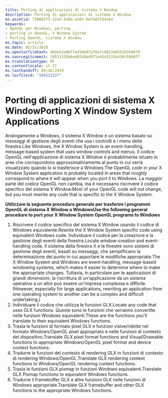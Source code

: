 ```yaml
---
title: Porting di applicazioni di sistema X Window
description: Porting di applicazioni di sistema X Window
ms.assetid: 730602f3-12af-430d-a105-0efdd3fd43b4
keywords:
- OpenGL per Windows, porting
- porting in OpenGL, X Window System
- Porting OpenGL, sistema X Window
ms.topic: article
ms.date: 05/31/2018
ms.openlocfilehash: 4b9e52a06ffa458e07a70a7c4823e0291639d878
ms.sourcegitcommit: 2d531328b6ed82d4ad971a45a5131b430c5866f7
ms.translationtype: MT
ms.contentlocale: it-IT
ms.lasthandoff: 09/16/2019
ms.locfileid: "104221527"
---
```

# <a name="porting-x-window-system-applications"></a><span data-ttu-id="3ae4f-106">Porting di applicazioni di sistema X Window</span><span class="sxs-lookup"><span data-stu-id="3ae4f-106">Porting X Window System Applications</span></span>

<span data-ttu-id="3ae4f-107">Analogamente a Windows, il sistema X Window è un sistema basato su messaggi di gestione degli eventi che usa i controlli e i menu della finestra.</span><span class="sxs-lookup"><span data-stu-id="3ae4f-107">Like Windows, the X Window System is an event-handling, message-based system that uses window controls and menus.</span></span> <span data-ttu-id="3ae4f-108">Il codice OpenGL nell'applicazione di sistema X Window è probabilmente situato in aree che corrispondono approssimativamente al punto in cui verrà visualizzato quando lo si trasferisce a Windows.</span><span class="sxs-lookup"><span data-stu-id="3ae4f-108">The OpenGL code in your X Window System application is probably located in areas that roughly correspond to where it will appear when you port it to Windows.</span></span> <span data-ttu-id="3ae4f-109">La maggior parte del codice OpenGL non cambia, ma è necessario riscrivere il codice specifico del sistema X Window.</span><span class="sxs-lookup"><span data-stu-id="3ae4f-109">Most of your OpenGL code will not change, but you must rewrite any code that is specific to the X Window System.</span></span>

<span data-ttu-id="3ae4f-110">**Utilizzare la seguente procedura generale per trasferire i programmi OpenGL di sistema X Window a Windows**</span><span class="sxs-lookup"><span data-stu-id="3ae4f-110">**Use the following general procedure to port your X Window System OpenGL programs to Windows**</span></span>

1.  <span data-ttu-id="3ae4f-111">Riscrivere il codice specifico del sistema X Window usando il codice di Windows equivalente.</span><span class="sxs-lookup"><span data-stu-id="3ae4f-111">Rewrite the X Window System specific code using equivalent Windows code.</span></span> <span data-ttu-id="3ae4f-112">Individuare il codice per la creazione e la gestione degli eventi della finestra.</span><span class="sxs-lookup"><span data-stu-id="3ae4f-112">Locate window-creation and event-handling code.</span></span> <span data-ttu-id="3ae4f-113">Il sistema della finestra X e le finestre sono sistemi di gestione degli eventi, basati su messaggi, che semplificano la determinazione del punto in cui apportare le modifiche appropriate.</span><span class="sxs-lookup"><span data-stu-id="3ae4f-113">The X Window System and Windows are event-handling, message-based windowing systems, which makes it easier to determine where to make the appropriate changes.</span></span> <span data-ttu-id="3ae4f-114">Tuttavia, in particolare per le applicazioni di grandi dimensioni, la riscrittura di un'applicazione da un sistema operativo a un altro può essere un'impresa complessa e difficile.</span><span class="sxs-lookup"><span data-stu-id="3ae4f-114">(However, especially for large applications, rewriting an application from one operating system to another can be a complex and difficult undertaking.)</span></span>
2.  <span data-ttu-id="3ae4f-115">Individuare il codice che utilizza le funzioni GLX.</span><span class="sxs-lookup"><span data-stu-id="3ae4f-115">Locate any code that uses GLX functions.</span></span> <span data-ttu-id="3ae4f-116">Queste sono le funzioni che verranno convertite nelle funzioni Windows equivalenti.</span><span class="sxs-lookup"><span data-stu-id="3ae4f-116">These are the functions you'll translate to their equivalent Windows functions.</span></span>
3.  <span data-ttu-id="3ae4f-117">Trasla le funzioni di formato pixel GLX e funzioni visive/ridotte nel formato Windows/OpenGL pixel appropriato e nelle funzioni di contesto del dispositivo.</span><span class="sxs-lookup"><span data-stu-id="3ae4f-117">Translate GLX pixel format functions and Visual/Drawable functions to appropriate Windows/OpenGL pixel format and device context functions.</span></span>
4.  <span data-ttu-id="3ae4f-118">Tradurre le funzioni del contesto di rendering GLX in funzioni di contesto di rendering Windows/OpenGL.</span><span class="sxs-lookup"><span data-stu-id="3ae4f-118">Translate GLX rendering context functions to Windows/OpenGL rendering context functions.</span></span>
5.  <span data-ttu-id="3ae4f-119">Trasla le funzioni GLX pixmap in funzioni Windows equivalenti.</span><span class="sxs-lookup"><span data-stu-id="3ae4f-119">Translate GLX Pixmap functions to equivalent Windows functions.</span></span>
6.  <span data-ttu-id="3ae4f-120">Tradurre il framebuffer GLX e altre funzioni GLX nelle funzioni di Windows appropriate.</span><span class="sxs-lookup"><span data-stu-id="3ae4f-120">Translate GLX framebuffer and other GLX functions to the appropriate Windows functions.</span></span>

 

 




